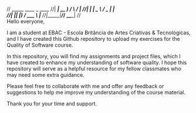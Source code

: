 // _____ ____    _    ____ 
//| ____| __ )  / \  / ___|
//|  _| |  _ \ / _ \| |    
//| |___| |_) / ___ \ |___ 
//|_____|____/_/   \_\____|
//                         
Hello everyone,

I am a student at EBAC - Escola Britância de Artes Criativas & Tecnológicas, and I have created this Github repository to upload my exercises for the Quality of Software course.

In this repository, you will find my assignments and project files, which I have created to enhance my understanding of software quality. I hope this repository will serve as a helpful resource for my fellow classmates who may need some extra guidance.

Please feel free to collaborate with me and offer any feedback or suggestions to help me improve my understanding of the course material.

Thank you for your time and support.
